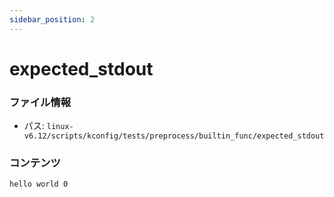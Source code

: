 ```yaml
---
sidebar_position: 2
---
```

# expected_stdout

### ファイル情報

- パス: `linux-v6.12/scripts/kconfig/tests/preprocess/builtin_func/expected_stdout`

### コンテンツ

```txt
hello world 0

```
